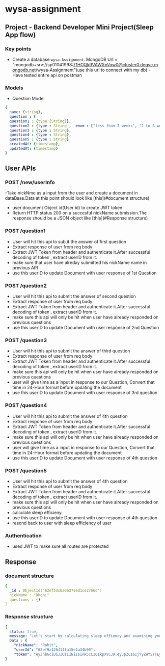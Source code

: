# wysa-assignment

## Project - Backend Developer Mini Project(Sleep App flow)

### Key points
- Create a  database `wysa-Assignment`. MongoDB Url = "mongodb+srv://sp01041998:71HOQkRVAWXnVxw0@cluster0.deqvc.mongodb.net/wysa-Assignment"(use this url to connect with my db)
-Have tested entire api on postman

### Models
- Question Model
```yaml
{ 
  name: {string},
  question : {
  question1 : {type:[String]},
  question2 : {type : String ,  enum : ["less than 2 weeks", "2 to 8 weeks", "More than 8 weeks"]},
  question3 : {type : String},
  question4 : {type : String},
  question5 : {type : String}
  createdAt: {timestamp},
  updatedAt: {timestamp}
}
```


## User APIs 
### POST /new/userInfo
-Take nickNme as a input from the user and create a document in dataBase.Data at this point should look like [this](#document structure)
- user document Object id(User id) to create JWT token
- Return HTTP status 200 on a succesful nickName submission.The response should be a JSON object like [this](#Response structure)

### POST /question1
- User will hit this api to sub,it the answer of first question
- Extract response of user from req body
- Extract JWT Token from header and authenticate it.After successful decoding of token , extract userID from it.
- make sure that user have alreday submitted his nickName name in previous API
- use this userID to update Document with user response of 1st Question

### POST /question2
- User will hit this api to submit the answer of second question
- Extract response of user from req body
- Extract JWT Token from header and authenticate it.After successful decoding of token , extract userID from it.
- make sure this api will only be hit when user have already responded on previous questions
- use this userID to update Document with user response of 2nd Question

###  POST /question3
- User will hit this api to submit the answer of third question
- Extract response of user from req body
- Extract JWT Token from header and authenticate it.After successful decoding of token , extract userID from it.
- make sure this api will only be hit when user have already responded on previous questions
- user will give time as a input in response to our Question, Convert that time in 24-Hour format before updating the document
- use this userID to update Document with user response of 3rd question


###  POST /question4
- User will hit this api to submit the answer of 4th question
- Extract response of user from req body
- Extract JWT Token from header and authenticate it.After successful decoding of token , extract userID from it.
- make sure this api will only be hit when user have already responded on previous questions
- user will give time as a input in response to our Question, Convert that time in 24-Hour format before updating the document
- use this userID to update Document with user response of 4th question

###  POST /question5
- User will hit this api to submit the answer of 4th question
- Extract response of user from req body
- Extract JWT Token from header and authenticate it.After successful decoding of token , extract userID from it.
- make sure this api will only be hit when user have already responded on previous questions
- calculate sleep efficieny.
- use this userID to update Document with user response of 4th question
- resond back to user with sleep efficiency of user


### Authentication
- used JWT to make sure all routes are protected

## Response

### document structure
```yaml
{
  _id : ObjectId('62ef5dcba0b378ed1ce2766d')
  nickName : "Dhoni"
  questions : {}
}
```
### Response structure
```yaml
{
  status: true,
  message: "Let's start by calculating sleep effiency and examining your concerns. Overtime we will work together to improve these"
  Data : {
    "nickName": "Rohit",
    "userId": "62ef9a126414fa15e2a34b90",
    "token": "eyJhbGciOiJIUzI1NiIsInR5cCI6IkpXVCJ9.eyJpZCI6IjYyZWY5YTEyNjQxNGZhMTVlMmEzNGI5MCIsImlhdCI6MTY1OTg2OTcxNH0.ourZIdY-78SImhNMRNk3rDwrQjfCo8X-uTQ6HXHjBvQ"}
}
```

